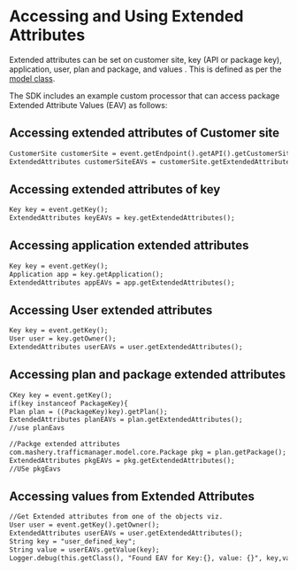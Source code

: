 ﻿---
sidebar_position: 6
---
# Accessing and Using Extended Attributes

<head>
  <meta name="guidename" content="API Management"/>
  <meta name="context" content="GUID-a0c1545b-65d5-4af9-a55b-5bb434bd086e"/>
</head>

Extended attributes can be set on customer site, key (API or package key), application, user, plan and package, and values . This is defined as per the [model class](../SDK%20Guide/Extended_attributes.md). 

The SDK includes an example custom processor that can access package Extended Attribute Values (EAV) as follows: 

## Accessing extended attributes of Customer site

```xml
CustomerSite customerSite = event.getEndpoint().getAPI().getCustomerSite();
ExtendedAttributes customerSiteEAVs = customerSite.getExtendedAttributes();
```

## Accessing extended attributes of key

```xml
Key key = event.getKey();
ExtendedAttributes keyEAVs = key.getExtendedAttributes();
```

## Accessing application extended attributes

```xml
Key key = event.getKey();
Application app = key.getApplication();
ExtendedAttributes appEAVs = app.getExtendedAttributes();
```

## Accessing User extended attributes

```xml
Key key = event.getKey();
User user = key.getOwner();
ExtendedAttributes userEAVs = user.getExtendedAttributes();
```

## Accessing plan and package extended attributes

```xml
CKey key = event.getKey();
if(key instanceof PackageKey){
Plan plan = ((PackageKey)key).getPlan();
ExtendedAttributes planEAVs = plan.getExtendedAttributes();
//use planEavs

//Packge extended attributes
com.mashery.trafficmanager.model.core.Package pkg = plan.getPackage();
ExtendedAttributes pkgEAVs = pkg.getExtendedAttributes();
//USe pkgEavs
```

## Accessing values from Extended Attributes

```xml
//Get Extended attributes from one of the objects viz.
User user = event.getKey().getOwner();
ExtendedAttributes userEAVs = user.getExtendedAttributes();
String key = "user_defined_key";
String value = userEAVs.getValue(key);
Logger.debug(this.getClass(), "Found EAV for Key:{}, value: {}", key,value);
```
